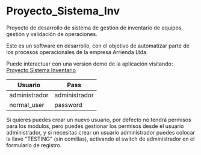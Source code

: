 # Proyecto_Sistema_Inv
Proyecto de desarrollo de sistema de gestión de inventario de equipos, gestión y validación de operaciones.

Este es un software en desarrollo, con el objetivo de automatizar parte de los procesos operacionales de la empresa Arrienda Ltda.

Puede interactuar con una version demo de la aplicación visitando:
[Proyecto Sistema Inventario](https://salty-brook-51960.herokuapp.com/)

|Usuario|Pass  |
|--|--|
| administrador |administrador  |
| normal_user | password  |

Si quieres puedes crear un nuevo usuario, por defecto no tendrá permisos para los módulos, pero puedes gestionar los permisos desde el usuario administrador, y si necesitas crear un usuario administrador puedes colocar la llave "TESTING" (sin comillas), activando el switch de administrador en el formulario de registro. 
